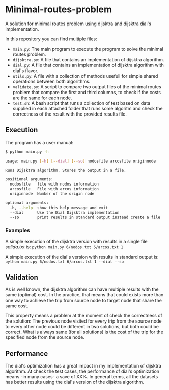 # Minimal-routes-problem
A solution for minimal routes problem using dijsktra and dijsktra dial's implementation.

In this repository you can find multiple files:

- `main.py`: The main program to execute the program to solve the minimal routes problem.
- `dijsktra.py`: A file that contains an implementation of dijsktra algorithm.
- `dial.py`: A file that contains an implementation of dijsktra algorithm with dial's flavor.
- `utils.py`: A file with a collection of methods usefull for simple shared operations between both algorithms.
- `validate.py`: A script to compare two output files of the minimal routes problem that compare the first and third columns, to check if the costs are the same for each node.
- `test.sh`: A bash script that runs a collection of test based on data supplied in each attached folder that runs some algoritm and check the correctness of the result with the provided results file.

## Execution

The program has a user manual:

```bash
$ python main.py -h

usage: main.py [-h] [--dial] [--so] nodosfile arcosfile originnode

Runs Dijsktra algorithm. Stores the output in a file.

positional arguments:
  nodosfile   file with nodos information
  arcosfile   File with arcos information
  originnode  Number of the origin node

optional arguments:
  -h, --help  show this help message and exit
  --dial      Use the Dial Dijsktra implementation
  --so        print results in standard output instead create a file
```

### Examples

A simple execution of the dijsktra version with results in a single file *salida.txt* is: 
`python main.py 6/nodos.txt 6/arcos.txt 1`

A simple execution of the dial's version with results in standard output is: `python main.py 6/nodos.txt 6/arcos.txt 1 --dial --so`

## Validation

As is well  known, the dijsktra algorithm can have multiple results with the same (optimal) cost. In the practice, that means that could exists more than one way to achieve the trip from source node to target node that share the same cost.

This property means a problem at the moment of check the correctness of the solution: The previous node visited for every trip from the source node to every other node could be different in two solutions, but both could be correct. What is always same (for all solutions) is the cost of the trip for the specified node from the source node.

## Performance

The dial's optimization has a great impact in my implementation of dijsktra algorithm. At check the test cases, the performance of dial's optimization means -in many cases- a save of XX%. In general terms, all the datasets has better results using the dial's version of the dijsktra algorithm.
